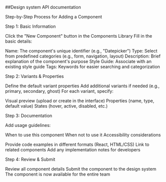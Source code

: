 ##Design system API documentation

Step-by-Step Process for Adding a Component



Step 1: Basic Information

Click the "New Component" button in the Components Library
Fill in the basic details:

Name: The component's unique identifier (e.g., "Datepicker")
Type: Select from predefined categories (e.g., form, navigation, layout)
Description: Brief explanation of the component's purpose
Style Guide: Associate with an existing style guide
Tags: Keywords for easier searching and categorization



Step 2: Variants & Properties

Define the default variant properties
Add additional variants if needed (e.g., primary, secondary, ghost)
For each variant, specify:

Visual preview (upload or create in the interface)
Properties (name, type, default value)
States (hover, active, disabled, etc.)



Step 3: Documentation

Add usage guidelines:

When to use this component
When not to use it
Accessibility considerations


Provide code examples in different formats (React, HTML/CSS)
Link to related components
Add any implementation notes for developers



Step 4: Review & Submit

Review all component details
Submit the component to the design system
The component is now available for the entire team